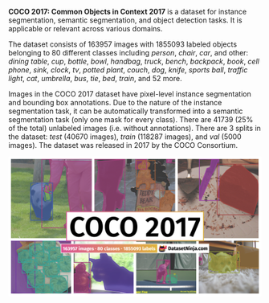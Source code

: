 **COCO 2017: Common Objects in Context 2017** is a dataset for instance segmentation, semantic segmentation, and object detection tasks. It is applicable or relevant across various domains. 

The dataset consists of 163957 images with 1855093 labeled objects belonging to 80 different classes including *person*, *chair*, *car*, and other: *dining table*, *cup*, *bottle*, *bowl*, *handbag*, *truck*, *bench*, *backpack*, *book*, *cell phone*, *sink*, *clock*, *tv*, *potted plant*, *couch*, *dog*, *knife*, *sports ball*, *traffic light*, *cat*, *umbrella*, *bus*, *tie*, *bed*, *train*, and 52 more.

Images in the COCO 2017 dataset have pixel-level instance segmentation and bounding box annotations. Due to the nature of the instance segmentation task, it can be automatically transformed into a semantic segmentation task (only one mask for every class). There are 41739 (25% of the total) unlabeled images (i.e. without annotations). There are 3 splits in the dataset: *test* (40670 images), *train* (118287 images), and *val* (5000 images). The dataset was released in 2017 by the COCO Consortium.

<img src="https://github.com/dataset-ninja/coco-2017/raw/main/visualizations/poster.png">
